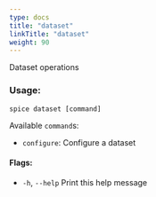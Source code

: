 ```yaml
---
type: docs
title: "dataset"
linkTitle: "dataset"
weight: 90
---
```


Dataset operations

### Usage:
```shell
spice dataset [command]
```

Available `command`s:
  - `configure`:    Configure a dataset

#### Flags:
  - `-h`, `--help`   Print this help message